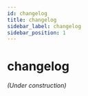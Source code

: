 ```yaml
---
id: changelog
title: changelog
sidebar_label: changelog
sidebar_position: 1
---
```


# changelog

*(Under construction)*
